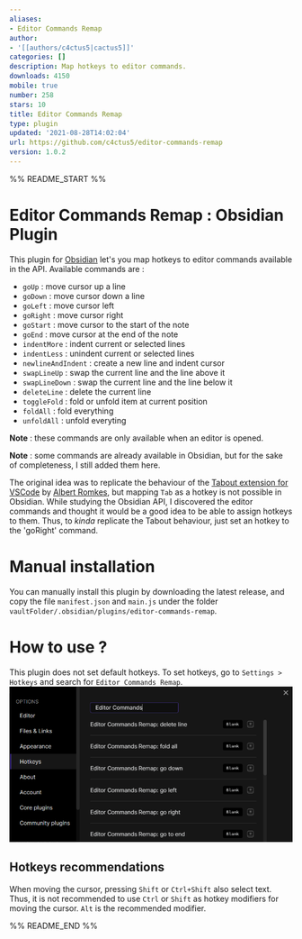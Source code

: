```yaml
---
aliases:
- Editor Commands Remap
author:
- '[[authors/c4ctus5|cactus5]]'
categories: []
description: Map hotkeys to editor commands.
downloads: 4150
mobile: true
number: 258
stars: 10
title: Editor Commands Remap
type: plugin
updated: '2021-08-28T14:02:04'
url: https://github.com/c4ctus5/editor-commands-remap
version: 1.0.2
---
```


%% README_START %%

# Editor Commands Remap : Obsidian Plugin

This plugin for [Obsidian](https://obsidian.md) let's you map hotkeys to editor commands available in the API.
Available commands are :
- `goUp` : move cursor up a line
- `goDown` : move cursor down a line
- `goLeft` : move cursor left
- `goRight` : move cursor right
- `goStart` : move cursor to the start of the note
- `goEnd` : move cursor at the end of the note
- `indentMore` : indent current or selected lines
- `indentLess` : unindent current or selected lines
- `newlineAndIndent` : create a new line and indent cursor
- `swapLineUp` : swap the current line and the line above it
- `swapLineDown` : swap the current line and the line below it
- `deleteLine` : delete the current line
- `toggleFold` : fold or unfold item at current position
- `foldAll` : fold everything
- `unfoldAll` : unfold everyting

**Note** : these commands are only available when an editor is opened.

**Note** : some commands are already available in Obsidian, but for the sake of completeness, I still added them here.

The original idea was to replicate the behaviour of the [Tabout extension for VSCode](https://github.com/albertromkes/tabout) by [Albert Romkes](https://github.com/albertromkes), but mapping `Tab` as a hotkey is not possible in Obsidian. 
While studying the Obsidian API, I discovered the editor commands and thought it would be a good idea to be able to assign hotkeys to them.
Thus, to *kinda* replicate the Tabout behaviour, just set an hotkey to the 'goRight' command.

# Manual installation
You can manually install this plugin by downloading the latest release, and copy the file `manifest.json` and `main.js` under the folder `vaultFolder/.obsidian/plugins/editor-commands-remap`.

# How to use ?
This plugin does not set default hotkeys.
To set hotkeys, go to `Settings > Hotkeys` and search for `Editor Commands Remap`.
![settings image](https://raw.githubusercontent.com/c4ctus5/editor-commands-remap/HEAD/img/settings.png)

## Hotkeys recommendations
When moving the cursor, pressing `Shift` or `Ctrl+Shift` also select text. Thus, it is not recommended to use `Ctrl` or `Shift` as hotkey modifiers for moving the cursor.
`Alt` is the recommended modifier.

%% README_END %%